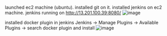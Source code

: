 launched ec2 machine (ubuntu).
installed git on it.
installed jenkins on ec2 machine.
jenkins running on  http://13.201.100.39:8080/
![image](https://github.com/user-attachments/assets/a082adbb-1974-4cae-b229-7d3ffb67acb6)

installed docker plugin in jenkins 
Jenkins -> Manage Plugins -> Available Plugins -> search docker plugin and install
![image](https://github.com/user-attachments/assets/1ba27495-7b6b-404a-8535-d3b514d332e2)
